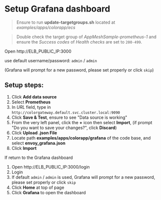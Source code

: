 # Setup Grafana dashboard

> Ensure to run **update-targetgroups.sh** located at *examples/apps/colorapp/ecs*

> Double check the target group of *AppMeshSample-prometheus-1* and ensure the *Success codes* of *Health checks* are set to `200-499`.

Open http://ELB_PUBLIC_IP:3000

use default username/password: `admin` / `admin`

(Grafana will prompt for a new password, please set properly or click `skip`)

## Setup steps:

1. Click **Add data source**
2. Select **Prometheus**
3. In *URL* field, type in `http://colorgateway.default.svc.cluster.local:9090`
4. Click **Save & Test**, ensure to see "Data source is working"
5. From the very left panel, click the **+** icon then select **Import**, (if prompt "Do you want to save your changes?", click **Discard**)
6. Click **Upload .json File**
7. Locate path **examples/apps/colorapp/grafana** of the code base, and select **envoy_grafana.json**
8. Click **Import**

If return to the Grafana dashboard
1. Open http://ELB_PUBLIC_IP:3000/login
2. Login
3. If default `admin` / `admin` is used, Grafana will prompt for a new password, please set properly or click `skip`
4. Click **Home** at top of page
5. Click **Grafana** to open the dashboard
